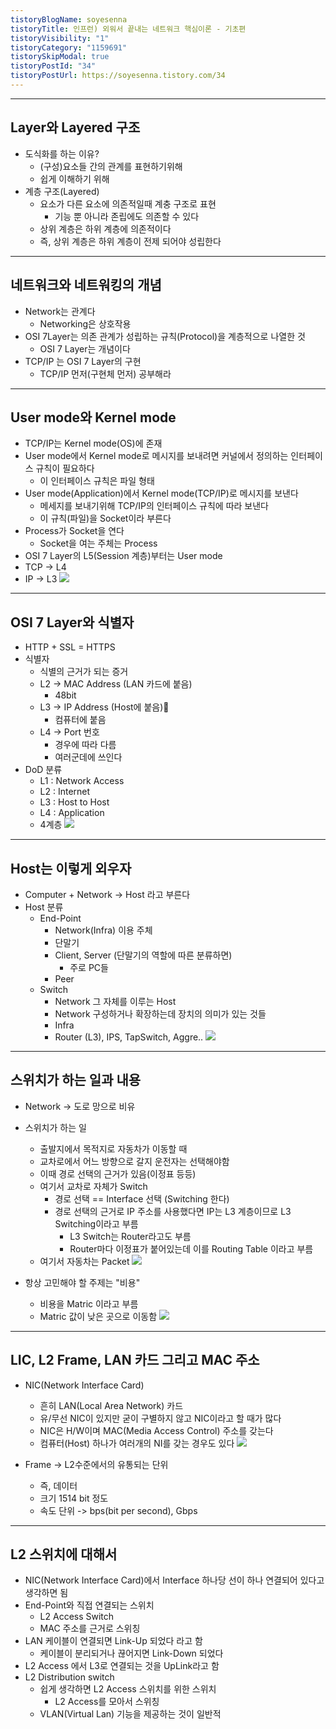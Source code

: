 ```yaml
---
tistoryBlogName: soyesenna
tistoryTitle: 인프런) 외워서 끝내는 네트워크 핵심이론 - 기초편
tistoryVisibility: "1"
tistoryCategory: "1159691"
tistorySkipModal: true
tistoryPostId: "34"
tistoryPostUrl: https://soyesenna.tistory.com/34
---
```

--- 

## Layer와 Layered 구조

- 도식화를 하는 이유?
	- (구성)요소들 간의 관계를 표현하기위해
	- 쉽게 이해하기 위해
- 계층 구조(Layered)
	- 요소가 다른 요소에 의존적일때 계충 구조로 표현
		- 기능 뿐 아니라 존립에도 의존할 수 있다
	- 상위 계층은 하위 계층에 의존적이다
	- 즉, 상위 계층은 하위 계층이 전제 되어야 성립한다

--- 
## 네트워크와 네트워킹의 개념

- Network는 관계다
	- Networking은 상호작용
- OSI 7Layer는 의존 관계가 성립하는 규칙(Protocol)을 계층적으로 나열한 것
	- OSI 7 Layer는 개념이다
- TCP/IP 는 OSI 7 Layer의 구현
	- TCP/IP 먼저(구현체 먼저) 공부해라

--- 
## User mode와 Kernel mode

- TCP/IP는 Kernel mode(OS)에 존재
- User mode에서 Kernel mode로 메시지를 보내려면 커널에서 정의하는 인터페이스 규칙이 필요하다
	- 이 인터페이스 규칙은 파일 형태
- User mode(Application)에서 Kernel mode(TCP/IP)로 메시지를 보낸다
	- 메세지를 보내기위해 TCP/IP의 인터페이스 규칙에 따라 보낸다
	- 이 규칙(파일)을 Socket이라 부른다
- Process가 Socket을 연다
	- Socket을 여는 주체는 Process
- OSI 7 Layer의 L5(Session 계층)부터는 User mode
- TCP -> L4
- IP -> L3
![](https://i.imgur.com/6toc5hj.png)


--- 

## OSI 7 Layer와 식별자

- HTTP + SSL = HTTPS
- 식별자
	- 식별의 근거가 되는 증거
	- L2 -> MAC Address (LAN 카드에 붙음)
		- 48bit
	- L3 -> IP Address (Host에 붙음)
		- 컴퓨터에 붙음
	- L4 -> Port 번호
		- 경우에 따라 다름
		- 여러군데에 쓰인다
- DoD 분류
	- L1  : Network Access
	- L2 : Internet
	- L3 : Host to Host
	- L4 : Application
	- 4계층
![](https://i.imgur.com/GJRQqae.png)

--- 

## Host는 이렇게 외우자

- Computer + Network -> Host 라고 부른다
- Host 분류
	- End-Point
		- Network(Infra) 이용 주체
		- 단말기
		- Client, Server (단말기의 역할에 따른 분류하면)
			- 주로 PC들
		- Peer
	- Switch
		- Network 그 자체를 이루는 Host
		- Network 구성하거나 확장하는데 장치의 의미가 있는 것들
		- Infra
		- Router (L3), IPS, TapSwitch, Aggre..
![](https://i.imgur.com/RIBpaeJ.png)

--- 

## 스위치가 하는 일과 내용

- Network -> 도로 망으로 비유

- 스위치가 하는 일
	- 출발지에서 목적지로 자동차가 이동할 때
	- 교차로에서 어느 방향으로 갈지 운전자는 선택해야함
	- 이때 경로 선택의 근거가 있음(이정표 등등)
	- 여기서 교차로 자체가 Switch
		- 경로 선택 == Interface 선택 (Switching 한다)
		- 경로 선택의 근거로 IP 주소를 사용했다면 IP는 L3 계층이므로 L3 Switching이라고 부름
			- L3 Switch는 Router라고도 부름
			- Router마다 이정표가 붙어있는데 이를 Routing Table 이라고 부름
	- 여기서 자동차는 Packet
![](https://i.imgur.com/Eac4MF7.png)

- 항상 고민해야 할 주제는 "비용"
	- 비용을 Matric 이라고 부름
	- Matric 값이 낮은 곳으로 이동함
![](https://i.imgur.com/gkimtwz.png)

--- 

## LIC, L2 Frame, LAN 카드 그리고 MAC 주소

- NIC(Network Interface Card)
	- 흔히 LAN(Local Area Network) 카드
	- 유/무선 NIC이 있지만 굳이 구별하지 않고 NIC이라고 할 때가 많다
	- NIC은 H/W이며 MAC(Media Access Control) 주소를 갖는다
	- 컴퓨터(Host) 하나가 여러개의 NI를 갖는 경우도 있다
![](https://i.imgur.com/VucZdbV.png)

- Frame -> L2수준에서의 유통되는 단위
	- 즉, 데이터
	- 크기 1514 bit 정도
	- 속도 단위 -> bps(bit per second), Gbps

--- 

## L2 스위치에 대해서

- NIC(Network Interface Card)에서 Interface 하나당 선이 하나 연결되어 있다고 생각하면 됨
- End-Point와 직접 연결되는 스위치
	- L2 Access Switch
	- MAC 주소를 근거로 스위칭
- LAN 케이블이 연결되면 Link-Up 되었다 라고 함
	- 케이블이 분리되거나 끊어지면 Link-Down 되었다
- L2 Access 에서 L3로 연결되는 것을 UpLink라고 함
- L2 Distribution switch
	- 쉽게 생각하면 L2 Access 스위치를 위한 스위치
		- L2 Access를 모아서 스위칭
	- VLAN(Virtual Lan) 기능을 제공하는 것이 일반적